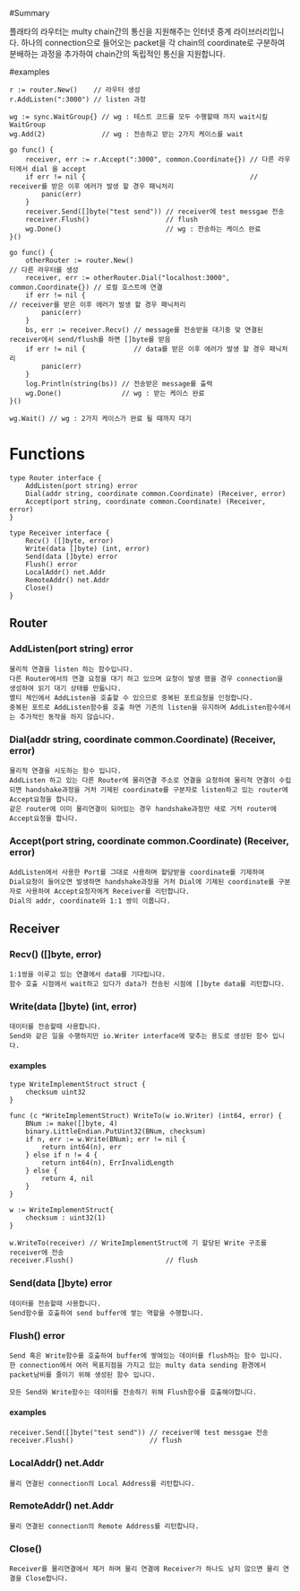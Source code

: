 #Summary

플래타의 라우터는 multy chain간의 통신을 지원해주는 인터넷 중계 라이브러리입니다.
하나의 connection으로 들어오는 packet을 각 chain의 coordinate로 구분하여 분배하는 과정을 추가하여 chain간의 독립적인 통신을 지원합니다.

#examples

<pre><code>r := router.New()    // 라우터 생성
r.AddListen(":3000") // listen 과정

wg := sync.WaitGroup{} // wg : 테스트 코드를 모두 수행할때 까지 wait시킬 WaitGroup
wg.Add(2)              // wg : 전송하고 받는 2가지 케이스를 wait

go func() {
    receiver, err := r.Accept(":3000", common.Coordinate{}) // 다른 라우터에서 dial 을 accept
    if err != nil {                                         // receiver를 받은 이후 에러가 발생 할 경우 패닉처리
        panic(err)
    }
    receiver.Send([]byte("test send")) // receiver에 test messgae 전송
    receiver.Flush()                   // flush
    wg.Done()                          // wg : 전송하는 케이스 완료
}()

go func() {
    otherRouter := router.New()                                              // 다른 라우터를 생성
    receiver, err := otherRouter.Dial("localhost:3000", common.Coordinate{}) // 로컬 호스트에 연결
    if err != nil {                                                          // receiver를 받은 이후 에러가 발생 할 경우 패닉처리
        panic(err)
    }
    bs, err := receiver.Recv() // message를 전송받을 대기중 맞 연결된 receiver에서 send/flush를 하면 []byte를 받음
    if err != nil {            // data를 받은 이후 에러가 발생 할 경우 패닉처리
        panic(err)
    }
    log.Println(string(bs)) // 전송받은 message를 출력
    wg.Done()               // wg : 받는 케이스 완료
}()

wg.Wait() // wg : 2가지 케이스가 완료 될 때까지 대기
</code></pre>

# Functions

<pre><code>type Router interface {
	AddListen(port string) error
	Dial(addr string, coordinate common.Coordinate) (Receiver, error)
	Accept(port string, coordinate common.Coordinate) (Receiver, error)
}
</code></pre>

<pre><code>type Receiver interface {
	Recv() ([]byte, error)
	Write(data []byte) (int, error)
	Send(data []byte) error
	Flush() error
	LocalAddr() net.Addr
	RemoteAddr() net.Addr
	Close()
}
</code></pre>

## Router

### AddListen(port string) error

<pre><code>물리적 연결을 listen 하는 함수입니다.
다른 Router에서의 연결 요청을 대기 하고 있으며 요청이 발생 했을 경우 connection을 생성하여 읽기 대기 상태를 만듧니다.
멸티 체인에서 AddListen을 호출할 수 있으므로 중복된 포트요청을 인정합니다.
중복된 포트로 AddListen함수를 호출 하면 기존의 listen을 유지하며 AddListen함수에서는 추가적인 동작을 하지 않습니다.
</code></pre>

### Dial(addr string, coordinate common.Coordinate) (Receiver, error)

<pre><code>물리적 연결을 시도하는 함수 입니다.
AddListen 하고 있는 다른 Router에 물리연결 주소로 연결을 요청하여 물리적 연결이 수립되면 handshake과정을 거처 기제된 coordinate를 구분자로 listen하고 있는 router에 Accept요청을 합니다.
같은 router에 이미 물리연결이 되어있는 경우 handshake과정만 새로 거처 router에 Accept요청을 합니다.
</code></pre>

### Accept(port string, coordinate common.Coordinate) (Receiver, error)

<pre><code>AddListen에서 사용한 Port를 그대로 사용하며 할당받을 coordinate를 기제하여 
Dial요청이 들어오면 발생하면 handshake과정을 거처 Dial에 기제된 coordinate를 구분자로 사용하여 Accept요청자에게 Receiver를 리턴합니다.
Dial의 addr, coordinate와 1:1 쌍이 이룹니다.
</code></pre>

## Receiver

### Recv() ([]byte, error)

<pre><code>1:1쌍을 이루고 있는 연결에서 data를 기다립니다.
함수 호출 시점에서 wait하고 있다가 data가 전송된 시점에 []byte data를 리턴합니다.
</code></pre>

### Write(data []byte) (int, error)

<pre><code>데이터를 전송할때 사용합니다.
Send와 같은 일을 수행하지만 io.Writer interface에 맞추는 용도로 생성된 함수 입니다.
</code></pre>

#### examples

<pre><code>type WriteImplementStruct struct {
	checksum uint32
}

func (c *WriteImplementStruct) WriteTo(w io.Writer) (int64, error) {
	BNum := make([]byte, 4)
	binary.LittleEndian.PutUint32(BNum, checksum)
	if n, err := w.Write(BNum); err != nil {
		return int64(n), err
	} else if n != 4 {
		return int64(n), ErrInvalidLength
	} else {
		return 4, nil
	}
}

w := WriteImplementStruct{
	checksum : uint32(1)
}

w.WriteTo(receiver) // WriteImplementStruct에 기 할당된 Write 구조를 receiver에 전송
receiver.Flush()                       // flush
</code></pre>

### Send(data []byte) error

<pre><code>데이터를 전송할때 사용합니다.
Send함수를 호출하여 send buffer에 쌓는 역할을 수행합니다.
</code></pre>

### Flush() error

<pre><code>Send 혹은 Write함수를 호출하여 buffer에 쌓여있는 데이터를 flush하는 함수 입니다.
한 connection에서 여러 목표지점을 가지고 있는 multy data sending 환경에서 packet남비를 줄이기 위해 생성된 함수 입니다.

모든 Send와 Write함수는 데이터를 전송하기 위해 Flush함수를 호출해야합니다.
</code></pre>

#### examples

<pre><code>receiver.Send([]byte("test send")) // receiver에 test messgae 전송
receiver.Flush()                   // flush
</code></pre>

### LocalAddr() net.Addr

<pre><code>물리 연결된 connection의 Local Address를 리턴합니다.</code></pre>

### RemoteAddr() net.Addr

<pre><code>물리 연결된 connection의 Remote Address를 리턴합니다.
</code></pre>

### Close()

<pre><code>Receiver를 물리연결에서 제거 하며 물리 연결에 Receiver가 하나도 남지 않으면 물리 연결을 Close합니다.
</code></pre>

